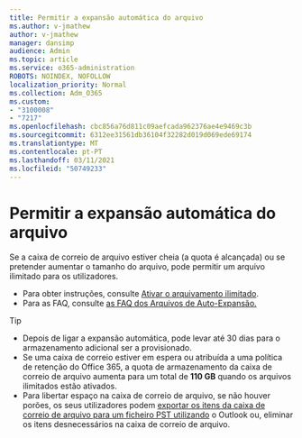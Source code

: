 ```yaml
---
title: Permitir a expansão automática do arquivo
ms.author: v-jmathew
author: v-jmathew
manager: dansimp
audience: Admin
ms.topic: article
ms.service: o365-administration
ROBOTS: NOINDEX, NOFOLLOW
localization_priority: Normal
ms.collection: Adm_O365
ms.custom:
- "3100008"
- "7217"
ms.openlocfilehash: cbc856a76d811c09aefcada962376ae4e9469c3b
ms.sourcegitcommit: 6312ee31561db36104f32282d019d069ede69174
ms.translationtype: MT
ms.contentlocale: pt-PT
ms.lasthandoff: 03/11/2021
ms.locfileid: "50749233"
---
```

# <a name="enable-auto-expanding-archiving"></a>Permitir a expansão automática do arquivo

Se a caixa de correio de arquivo estiver cheia (a quota é alcançada) ou se pretender aumentar o tamanho do arquivo, pode permitir um arquivo ilimitado para os utilizadores.

- Para obter instruções, consulte [Ativar o arquivamento ilimitado](https://docs.microsoft.com/office365/securitycompliance/enable-unlimited-archiving).
- Para as FAQ, consulte [as FAQ dos Arquivos de Auto-Expansão.](https://blogs.technet.microsoft.com/exchange/2018/04/09/office-365-auto-expanding-archives-faq/)

> [!TIP]
>
> - Depois de ligar a expansão automática, pode levar até 30 dias para o armazenamento adicional ser a provisionado.
> - Se uma caixa de correio estiver em espera ou atribuída a uma política de retenção do Office 365, a quota de armazenamento da caixa de correio de arquivo aumenta para um total de **110 GB** quando os arquivos ilimitados estão ativados.
> - Para libertar espaço na caixa de correio de arquivo, se não houver porões, os seus utilizadores podem [exportar os itens da caixa de correio de arquivo para um ficheiro PST utilizando](https://support.office.com/article/Export-or-backup-email-contacts-and-calendar-to-an-Outlook-pst-file-14252b52-3075-4e9b-be4e-ff9ef1068f91) o Outlook ou, eliminar os itens desnecessários na caixa de correio de arquivo.
